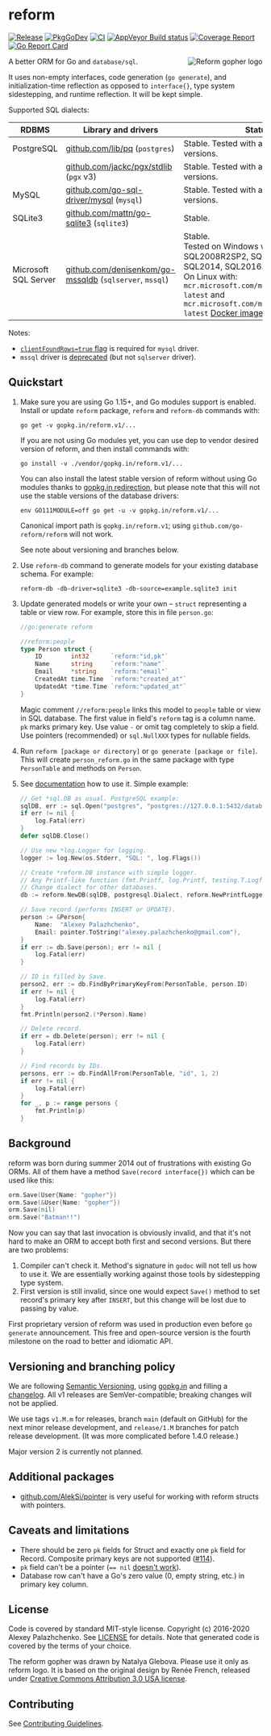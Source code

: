 # reform

[![Release](https://img.shields.io/github/release/go-reform/reform.svg)](https://github.com/go-reform/reform/releases/latest)
[![PkgGoDev](https://pkg.go.dev/badge/gopkg.in/reform.v1)](https://pkg.go.dev/gopkg.in/reform.v1)
[![CI](https://github.com/go-reform/reform/workflows/CI/badge.svg?branch=main&event=push)](https://github.com/go-reform/reform/actions)
[![AppVeyor Build status](https://ci.appveyor.com/api/projects/status/srwa0cuwf91qpjge/branch/main?svg=true)](https://ci.appveyor.com/project/AlekSi/reform/branch/main)
[![Coverage Report](https://codecov.io/gh/go-reform/reform/branch/main/graph/badge.svg)](https://codecov.io/gh/go-reform/reform)
[![Go Report Card](https://goreportcard.com/badge/gopkg.in/reform.v1)](https://goreportcard.com/report/gopkg.in/reform.v1)

<a href="https://en.wikipedia.org/wiki/Peter_the_Great"><img align="right" alt="Reform gopher logo" title="Peter the Reformer" src=".github/reform.png"></a>

A better ORM for Go and `database/sql`.

It uses non-empty interfaces, code generation (`go generate`), and initialization-time reflection
as opposed to `interface{}`, type system sidestepping, and runtime reflection. It will be kept simple.

Supported SQL dialects:

| RDBMS                | Library and drivers                                                                                 | Status
| -----                | -------------------                                                                                 | ------
| PostgreSQL           | [github.com/lib/pq](https://github.com/lib/pq) (`postgres`)                                         | Stable. Tested with all [supported](https://www.postgresql.org/support/versioning/) versions.
|                      | [github.com/jackc/pgx/stdlib](https://github.com/jackc/pgx) (`pgx` v3)                              | Stable. Tested with all [supported](https://www.postgresql.org/support/versioning/) versions.
| MySQL                | [github.com/go-sql-driver/mysql](https://github.com/go-sql-driver/mysql) (`mysql`)                  | Stable. Tested with all [supported](https://www.mysql.com/support/supportedplatforms/database.html) versions.
| SQLite3              | [github.com/mattn/go-sqlite3](https://github.com/mattn/go-sqlite3) (`sqlite3`)                      | Stable.
| Microsoft SQL Server | [github.com/denisenkom/go-mssqldb](https://github.com/denisenkom/go-mssqldb) (`sqlserver`, `mssql`) | Stable.<br/>Tested on Windows with: SQL2008R2SP2, SQL2012SP1, SQL2014, SQL2016.<br/>On Linux with: `mcr.microsoft.com/mssql/server:2017-latest` and `mcr.microsoft.com/mssql/server:2019-latest` [Docker images](https://hub.docker.com/_/microsoft-mssql-server).

Notes:
* [`clientFoundRows=true` flag](https://github.com/go-sql-driver/mysql#clientfoundrows) is required for `mysql` driver.
* `mssql` driver is [deprecated](https://github.com/denisenkom/go-mssqldb#deprecated) (but not `sqlserver` driver).


## Quickstart

1. Make sure you are using Go 1.15+, and Go modules support is enabled.
   Install or update `reform` package, `reform` and `reform-db` commands with:
    ```
    go get -v gopkg.in/reform.v1/...
    ```

   If you are not using Go modules yet, you can use dep to vendor desired version of reform,
   and then install commands with:
    ```
    go install -v ./vendor/gopkg.in/reform.v1/...
    ```

   You can also install the latest stable version of reform without using Go modules thanks to
   [gopkg.in redirection](https://gopkg.in/reform.v1), but please note that this will not use the stable
   versions of the database drivers:
    ```
    env GO111MODULE=off go get -u -v gopkg.in/reform.v1/...
    ```

   Canonical import path is `gopkg.in/reform.v1`; using `github.com/go-reform/reform` will not work.

   See note about versioning and branches below.

2. Use `reform-db` command to generate models for your existing database schema. For example:
    ```
    reform-db -db-driver=sqlite3 -db-source=example.sqlite3 init
    ```

3. Update generated models or write your own – `struct` representing a table or view row. For example,
   store this in file `person.go`:
    ```go
    //go:generate reform

    //reform:people
	type Person struct {
		ID        int32      `reform:"id,pk"`
		Name      string     `reform:"name"`
		Email     *string    `reform:"email"`
		CreatedAt time.Time  `reform:"created_at"`
		UpdatedAt *time.Time `reform:"updated_at"`
	}
    ```

    Magic comment `//reform:people` links this model to `people` table or view in SQL database.
    The first value in field's `reform` tag is a column name. `pk` marks primary key.
    Use value `-` or omit tag completely to skip a field.
    Use pointers (recommended) or `sql.NullXXX` types for nullable fields.

4. Run `reform [package or directory]` or `go generate [package or file]`. This will create `person_reform.go`
   in the same package with type `PersonTable` and methods on `Person`.

5. See [documentation](https://godoc.org/gopkg.in/reform.v1) how to use it. Simple example:

    ```go
	// Get *sql.DB as usual. PostgreSQL example:
	sqlDB, err := sql.Open("postgres", "postgres://127.0.0.1:5432/database")
	if err != nil {
		log.Fatal(err)
	}
	defer sqlDB.Close()

	// Use new *log.Logger for logging.
	logger := log.New(os.Stderr, "SQL: ", log.Flags())

	// Create *reform.DB instance with simple logger.
	// Any Printf-like function (fmt.Printf, log.Printf, testing.T.Logf, etc) can be used with NewPrintfLogger.
	// Change dialect for other databases.
	db := reform.NewDB(sqlDB, postgresql.Dialect, reform.NewPrintfLogger(logger.Printf))

	// Save record (performs INSERT or UPDATE).
	person := &Person{
		Name:  "Alexey Palazhchenko",
		Email: pointer.ToString("alexey.palazhchenko@gmail.com"),
	}
	if err := db.Save(person); err != nil {
		log.Fatal(err)
	}

	// ID is filled by Save.
	person2, err := db.FindByPrimaryKeyFrom(PersonTable, person.ID)
	if err != nil {
		log.Fatal(err)
	}
	fmt.Println(person2.(*Person).Name)

	// Delete record.
	if err = db.Delete(person); err != nil {
		log.Fatal(err)
	}

	// Find records by IDs.
	persons, err := db.FindAllFrom(PersonTable, "id", 1, 2)
	if err != nil {
		log.Fatal(err)
	}
	for _, p := range persons {
		fmt.Println(p)
	}
    ```


## Background

reform was born during summer 2014 out of frustrations with existing Go ORMs. All of them have a method
`Save(record interface{})` which can be used like this:

```go
orm.Save(User{Name: "gopher"})
orm.Save(&User{Name: "gopher"})
orm.Save(nil)
orm.Save("Batman!!")
```

Now you can say that last invocation is obviously invalid, and that it's not hard to make an ORM to accept both
first and second versions. But there are two problems:

1. Compiler can't check it. Method's signature in `godoc` will not tell us how to use it.
   We are essentially working against those tools by sidestepping type system.
2. First version is still invalid, since one would expect `Save()` method to set record's primary key after `INSERT`,
   but this change will be lost due to passing by value.

First proprietary version of reform was used in production even before `go generate` announcement.
This free and open-source version is the fourth milestone on the road to better and idiomatic API.


## Versioning and branching policy

We are following [Semantic Versioning](http://semver.org/spec/v2.0.0.html),
using [gopkg.in](https://gopkg.in) and filling a [changelog](CHANGELOG.md).
All v1 releases are SemVer-compatible; breaking changes will not be applied.

We use tags `v1.M.m` for releases, branch `main` (default on GitHub) for the next minor release development,
and `release/1.M` branches for patch release development. (It was more complicated before 1.4.0 release.)

Major version 2 is currently not planned.


## Additional packages

* [github.com/AlekSi/pointer](https://github.com/AlekSi/pointer) is very useful for working with reform structs with pointers.


## Caveats and limitations

* There should be zero `pk` fields for Struct and exactly one `pk` field for Record.
  Composite primary keys are not supported ([#114](https://github.com/go-reform/reform/issues/114)).
* `pk` field can't be a pointer (`== nil` [doesn't work](https://golang.org/doc/faq#nil_error)).
* Database row can't have a Go's zero value (0, empty string, etc.) in primary key column.


## License

Code is covered by standard MIT-style license. Copyright (c) 2016-2020 Alexey Palazhchenko.
See [LICENSE](LICENSE) for details. Note that generated code is covered by the terms of your choice.

The reform gopher was drawn by Natalya Glebova. Please use it only as reform logo.
It is based on the original design by Renée French, released under [Creative Commons Attribution 3.0 USA license](https://creativecommons.org/licenses/by/3.0/).


## Contributing

See [Contributing Guidelines](.github/CONTRIBUTING.md).

